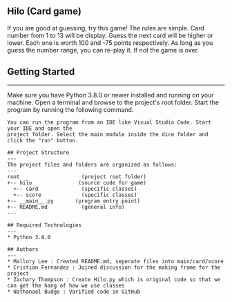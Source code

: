 ## Hilo (Card game)
If you are good at guessing, try this game! The rules are simple. Card number from 1 to 13 will be display. 
Guess the next card will be higher or lower. Each one is worth 100 and -75 points respectively. As long as you 
guess the number range, you can re-play it. If not the game is over.

## Getting Started
---
Make sure you have Python 3.8.0 or newer installed and running on your machine. Open a terminal and 
browse to the project's root folder. Start the program by running the following command.
```
You can run the program from an IDE like Visual Studio Code. Start your IDE and open the 
project folder. Select the main module inside the dice folder and click the "run" button.

## Project Structure
---
The project files and folders are organized as follows:
---
root                    (project root folder)
+-- hilo               (source code for game)
  +-- card              (specific classes)
  +-- score             (specific classes)
+-- __main__.py       (program entry point)
+-- README.md           (general info)
---

## Required Technologies
---
* Python 3.8.0

## Authors
---
* Mallory Lee : Created README.md, seperate files into main/card/score
* Cristian Fernandez : Joined discussion for the making frame for the project
* Zachary Thompson : Create Hilo.py which is original code so that we can get the hang of how we use classes
* Nathanael Budge : Varified code in GitHub
